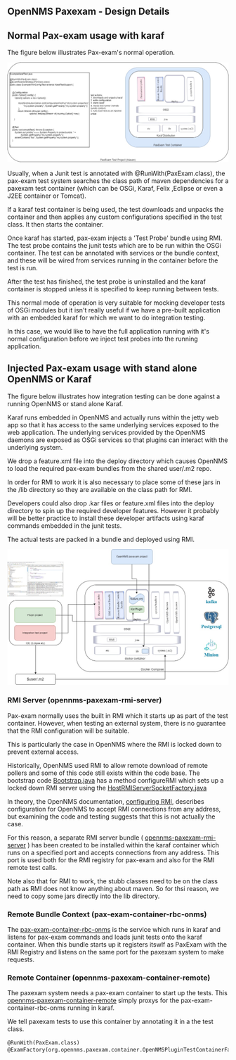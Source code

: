 ## OpenNMS Paxexam - Design Details

## Normal Pax-exam usage with karaf

The figure below illustrates Pax-exam's normal operation.  

![alt text](../docs/images/paxexam-basic.jpg "Figure paxexam-basic.jpg")

Usually, when a Junit test is annotated with @RunWith(PaxExam.class), the pax-exam test system searches the class path of maven dependencies for a paxexam test container (which can be OSGi, Karaf, Felix ,Eclipse or even a J2EE container or Tomcat). 

If a karaf test container is being used, the test downloads and unpacks the container and then applies any custom configurations specified in the test class. 
It then starts the container.

Once karaf has started, pax-exam injects a 'Test Probe' bundle using RMI. 
The test probe contains the junit tests which are to be run within the OSGi container. 
The test can be annotated with services or the bundle context, and these will be wired from services running in the container before the test is run.

After the test has finished, the test probe is uninstalled and the karaf container is stopped unless it is specified to keep running between tests. 

This normal mode of operation is very suitable for mocking developer tests of OSGi modules but it isn't really useful if we have a pre-built application with an embedded karaf for which we want to do integration testing. 

In this case, we would like to have the full application running with it's normal configuration before we inject test probes into the running application. 

## Injected Pax-exam usage with stand alone OpenNMS or Karaf

The figure below illustrates how integration testing can be done against a running OpenNMS or stand alone Karaf.

Karaf runs embedded in OpenNMS and actually runs within the jetty web app so that it has access to the same underlying services exposed to the web application. 
The underlying services provided by the OpenNMS daemons are exposed as OSGi services so that plugins can interact with the underlying system.

We drop a feature.xml file into the deploy directory which causes OpenNMS to load the required pax-exam bundles from the shared user/.m2 repo. 

In order for RMI to work it is also necessary to place some of these jars in the /lib directory so they are available on the class path for RMI.

Developers could also drop .kar files or feature.xml files into the deploy directory to spin up the required developer features. 
However it probably will be better practice to install these developer artifacts using karaf commands embedded in the junit tests.

The actual tests are packed in a bundle and deployed using RMI. 


![alt text](../docs/images/paxexam-opennms.jpg "Figure paxexam-opennms.jpg")

### RMI Server (opennms-paxexam-rmi-server)

Pax-exam normally uses the built in RMI which it starts up as part of the test container. 
However, when testing an external system, there is no guarantee that the RMI configuration will be suitable. 

This is particularly the case in OpenNMS where the RMI is locked down to prevent external access. 

Historically, OpenNMS used RMI to allow remote download of remote pollers and some of this code still exists within the code base. The bootstrap code [Bootstrap.java](https://github.com/OpenNMS/opennms/blob/develop/opennms-bootstrap/src/main/java/org/opennms/bootstrap/Bootstrap.java) has a method configureRMI which sets up a locked down RMI server using the [HostRMIServerSocketFactory.java](https://github.com/OpenNMS/opennms/blob/develop/opennms-bootstrap/src/main/java/org/opennms/bootstrap/HostRMIServerSocketFactory.java)

In theory, the OpenNMS documentation, [configuring RMI](https://docs.opennms.com/meridian/2022/operation/admin/rmi.html), describes configuration for OpenNMS to accept RMI connections from any address, but examining the code and testing suggests that this is not actually the case.

For this reason, a separate RMI server bundle ( [opennms-paxexam-rmi-server](../opennms-paxexam/opennms-paxexam-parent\opennms-paxexam-rmi-server) ) has been created to be installed within the karaf container which runs on a specified port and accepts connections from any address.
This port is used both for the RMI registry for pax-exam and also for the RMI remote test calls.

Note also that for RMI to work, the stubb classes need to be on the class path as RMI does not know anything about maven. So for thsi reason, we need to copy some jars directly into the lib directory.

### Remote Bundle Context (pax-exam-container-rbc-onms)
The [pax-exam-container-rbc-onms](../opennms-paxexam/opennms-paxexam-parent\pax-exam-container-rbc-onms) is the service which runs in karaf and listens for pax-exam commands and loads junit tests onto the karaf container. 
When this bundle starts up it registers itswlf as PaxExam with the RMI Registry and listens on the same port for the paxexam system to make requests. 

### Remote Container (opennms-paxexam-container-remote)

The paxexam system needs a pax-exam container to start up the tests. 
This [opennms-paxexam-container-remote](../opennms-paxexam/opennms-paxexam-parent/opennms-paxexam-container-remotes) simply proxys for the pax-exam-container-rbc-onms running in karaf.

We tell paxexam tests to use this container by annotating it in a the test class.

```
@RunWith(PaxExam.class)
@ExamFactory(org.opennms.paxexam.container.OpenNMSPluginTestContainerFactory.class)

```

